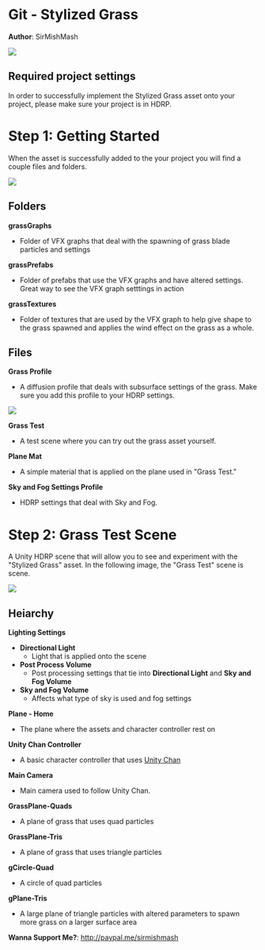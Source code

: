 # Git - Stylized Grass
**Author**: SirMishMash  

<img src = "https://github.com/SirMishMash/Unity-StylizedGrass/blob/main/Git_docImages/Grass1.PNG" />  

## Required project settings  
In order to successfully implement the Stylized Grass asset onto your project, please make sure your project is in HDRP.

# Step 1: Getting Started
When the asset is successfully added to the your project you will find a couple files and folders. 

<img src = "https://github.com/SirMishMash/Unity-StylizedGrass/blob/main/Git_docImages/Starting1.JPG" />

## Folders  
**grassGraphs**      
- Folder of VFX graphs that deal with the spawning of grass blade particles and settings

**grassPrefabs**     
- Folder of prefabs that use the VFX graphs and have altered settings. Great way to see the VFX graph setttings in action

**grassTextures**  
- Folder of textures that are used by the VFX graph to help give shape to the grass spawned and applies the wind effect on the grass as a whole.

## Files  

**Grass Profile**  
- A diffusion profile that deals with subsurface settings of the grass. Make sure you add this profile to your HDRP settings.
<img src = "https://github.com/SirMishMash/Unity-StylizedGrass/blob/main/Git_docImages/Starting2.JPG" />

**Grass Test**  
- A test scene where you can try out the grass asset yourself.
  
**Plane Mat**  
- A simple material that is applied on the plane used in "Grass Test."  
  
**Sky and Fog Settings Profile**  
- HDRP settings that deal with Sky and Fog.  

# Step 2: Grass Test Scene  
A Unity HDRP scene that will allow you to see and experiment with the "Stylized Grass" asset. In the following image, the "Grass Test" scene is scene.  

<img src = "https://github.com/SirMishMash/Unity-StylizedGrass/blob/main/Git_docImages/Scene1.JPG" />  

## Heiarchy  
**Lighting Settings**  
- **Directional Light**  
  * Light that is applied onto the scene  
- **Post Process Volume**  
  * Post processing settings that tie into **Directional Light** and **Sky and Fog Volume**
- **Sky and Fog Volume**  
  * Affects what type of sky is used and fog settings

**Plane - Home**  
- The plane where the assets and character controller rest on  

**Unity Chan Controller**  
- A basic character controller that uses [Unity Chan](https://assetstore.unity.com/packages/3d/characters/unity-chan-model-18705)  

**Main Camera**  
- Main camera used to follow Unity Chan.  

**GrassPlane-Quads**  
- A plane of grass that uses quad particles  

**GrassPlane-Tris**  
- A plane of grass that uses triangle particles  

**gCircle-Quad**  
- A circle of quad particles  

**gPlane-Tris**  
- A large plane of triangle particles with altered parameters to spawn more grass on a larger surface area  


**Wanna Support Me?**: http://paypal.me/sirmishmash
